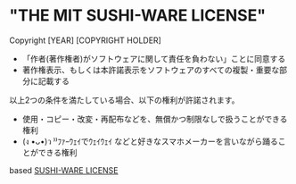 # "THE MIT SUSHI-WARE LICENSE"

Copyright [YEAR] [COPYRIGHT HOLDER]

- 「作者(著作権者)がソフトウェアに関して責任を負わない」ことに同意する
- 著作権表示、もしくは本許諾表示をソフトウェアのすべての複製・重要な部分に記載する

以上2つの条件を満たしている場合、以下の権利が許諾されます。

- 使用・コピー・改変・再配布などを、無償かつ制限なしで扱うことができる権利
- (ง •ᴗ•)ว ⁾⁾ﾌｧｰｳｪｲでｳｪｲｳｪｲ などと好きなスマホメーカーを言いながら踊ることができる権利

based [SUSHI-WARE LICENSE](https://github.com/MakeNowJust/sushi-ware)
